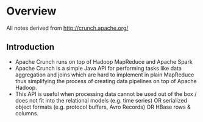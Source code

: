 # Overview

All notes derived from http://crunch.apache.org/

## Introduction
* Apache Crunch runs on top of Hadoop MapReduce and Apache Spark
* Apache Crunch is a simple Java API for performing tasks like data aggregation and joins which are hard to implement in plain MapReduce thus simplifying the process of creating data pipelines on top of Apache Hadoop.
* This API is useful when processing data cannot be used out of the box / does not fit into the relational models (e.g. time series) OR serialized object formats (e.g. protocol buffers, Avro Records) OR HBase rows & columns.
